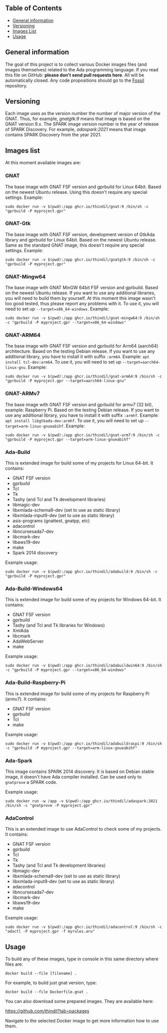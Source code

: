 ## Table of Contents
* [General information](#general-information)
* [Versioning](#versioning)
* [Images List](#images-list)
* [Usage](#usage)

## General information

The goal of this project is to collect various Docker images files (and images
themselves) related to the Ada programming language. If you read this file on
GitHub: **please don't send pull requests here**. All will be automatically closed.
Any code propositions should go to the [Fossil](https://www.laeran.pl/repositories/dockerada)
repository.

## Versioning

Each image uses as the version number the number of major version of the GNAT.
Thus, for example, *gnatgtk:9* means that image is based on the GNAT version 9.x.
The SPARK image version number is the year of release of SPARK Discovery. For
example, *adaspark:2021* means that image contains SPARK Discovery from the
year 2021.

## Images list

At this moment available images are:

### GNAT

The base image with GNAT FSF version and gprbuild for Linux 64bit. Based on
the newest Ubuntu release. Using this doesn't require any special settings.
Example:

`sudo docker run -v $(pwd):/app ghcr.io/thindil/gnat:9 /bin/sh -c "gprbuild -P myproject.gpr"`

### GNAT-Gtk

The base image with GNAT FSF version, development version of GtkAda library
and gprbuild for Linux 64bit. Based on the newest Ubuntu release. Same as
the standard GNAT image, this doesn't require any special settings. Example:

`sudo docker run -v $(pwd):/app ghcr.io/thindil/gnatgtk:9 /bin/sh -c "gprbuild -P myproject.gpr"`

### GNAT-Mingw64
The base image with GNAT MinGW 64bit FSF version and gprbuild. Based on the
newest Ubuntu release. If you want to use any additional libraries, you will
need to build them by yourself. At this moment this image wasn't too good
tested, thus please report any problems with it. To use it, you will need to
set up `--target=x86_64-windows`. Example:

`sudo docker run -v $(pwd):/app ghcr.io/thindil/gnat-mingw64:9 /bin/sh -c "gprbuild -P myproject.gpr --target=x86_64-windows"`

### GNAT-ARM64

The base image with GNAT FSF version and gprbuild for Arm64 (aarch64)
architecture. Based on the testing Debian release. If you want to use any
additional library, you have to install it with suffix `:arm64`. Example:
`apt install tcl-dev:arm64`. To use it, you will need to set up
`--target=aarch64-linux-gnu`. Example:

`sudo docker run -v $(pwd):/app ghcr.io/thindil/gnat-arm64:9 /bin/sh -c "gprbuild -P myproject.gpr --target=aarch64-linux-gnu"`

### GNAT-ARMv7

The base image with GNAT FSF version and gprbuild for armv7 (32 bit),
example: Raspberry Pi. Based on the testing Debian release. If you want to use
any additional library, you have to install it with suffix `:armhf`.
Example: `apt install libgtkada-dev:armhf`. To use it, you will need to set up
`--target=arm-linux-gnueabihf`. Example:

`sudo docker run -v $(pwd):/app ghcr.io/thindil/gnat-arm7:9 /bin/sh -c "gprbuild -P myproject.gpr --target=arm-linux-gnueabihf"`

### Ada-Build

This is extended image for build some of my projects for Linux 64-bit. It
contains:

* GNAT FSF version
* gprbuild
* Tcl
* Tk
* Tashy (and Tcl and Tk development libraries)
* libmagic-dev
* libxmlada-schema9-dev (set to use as static library)
* libxmlada-input9-dev (set to use as static library)
* asis-programs (gnattest, gnatpp, etc)
* adacontrol
* libncursesada7-dev
* libcmark-dev
* libaws19-dev
* make
* Spark 2014 discovery

Example usage:

`sudo docker run -v $(pwd):/app ghcr.io/thindil/adabuild:9 /bin/sh -c "gprbuild -P myproject.gpr"`

### Ada-Build-Windows64

This is extended image for build some of my projects for Windows 64-bit. It
contains:

* GNAT FSF version
* gprbuild
* Tashy (and Tcl and Tk libraries for Windows)
* XmlAda
* libcmark
* AdaWebServer
* make

Example usage:

`sudo docker run -v $(pwd):/app ghcr.io/thindil/adabuildwin64:9 /bin/sh -c "gprbuild -P myproject.gpr --target=x86_64-windows"`

### Ada-Build-Raspberry-Pi

This is extended image for build some of my projects for Raspberry Pi (armv7). It
contains:

* GNAT FSF version
* gprbuild
* Tcl
* make

Example usage:

`sudo docker run -v $(pwd):/app ghcr.io/thindil/adabuildraspi:9 /bin/sh -c "gprbuild -P myproject.gpr --target=arm-linux-gnueabihf"`

### Ada-Spark

This image contains SPARK 2014 discovery. It is based on Debian stable image,
it doesn't have Ada compiler installed. Can be used only to `gnatprove` a SPARK
code.

Example usage:

`sudo docker run -w /app -v $(pwd):/app ghcr.io/thindil/adaspark:2021 /bin/sh -c "gnatprove -P myproject.gpr"`

### AdaControl

This is an extended image to use AdaControl to check some of my projects. It contains:

* GNAT FSF version
* gprbuild
* Tcl
* Tk
* Tashy (and Tcl and Tk development libraries)
* libmagic-dev
* libxmlada-schema9-dev (set to use as static library)
* libxmlada-input9-dev (set to use as static library)
* adacontrol
* libncursesada7-dev
* libcmark-dev
* libaws19-dev
* make

Example usage:

`sudo docker run -v $(pwd):/app ghcr.io/thindil/adacontrol:9 /bin/sh -c "adactl -P myproject.gpr -f myrules.aru"`

## Usage

To build any of these images, type in console in this same directory where files
are:

`docker build --file [filename] .`

For example, to build just gnat version, type:

`docker build --file Dockerfile.gnat .`

You can also download some prepared images. They are available here:

https://github.com/thindil?tab=packages

Navigate to the selected Docker image to get more information how to use them.
